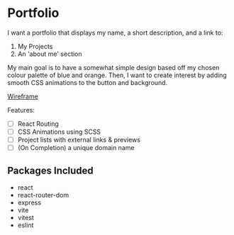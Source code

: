 # Portfolio
I want a portfolio that displays my name, a short description, and a link to:
1. My Projects
2. An 'about me' section

My main goal is to have a somewhat simple design based off my chosen colour palette of blue and orange. Then, I want to create interest by adding smooth CSS animations to the button and background.

[Wireframe](https://www.figma.com/design/Qrmilc4MvFE5RetmRwywzR/Portfolio?node-id=0-1&t=zZY8mia1oPkxKFuk-1)

Features:
- [ ] React Routing
- [ ] CSS Animations using SCSS
- [ ] Project lists with external links & previews
- [ ] (On Completion) a unique domain name

## Packages Included

- react
- react-router-dom
- express
- vite
- vitest
- eslint
